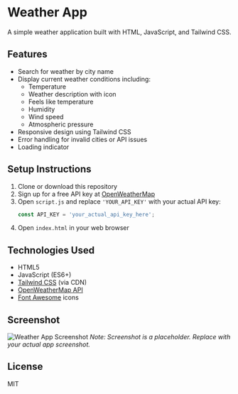 # Weather App

A simple weather application built with HTML, JavaScript, and Tailwind CSS.

## Features

- Search for weather by city name
- Display current weather conditions including:
  - Temperature
  - Weather description with icon
  - Feels like temperature
  - Humidity
  - Wind speed
  - Atmospheric pressure
- Responsive design using Tailwind CSS
- Error handling for invalid cities or API issues
- Loading indicator

## Setup Instructions

1. Clone or download this repository
2. Sign up for a free API key at [OpenWeatherMap](https://openweathermap.org/api)
3. Open `script.js` and replace `'YOUR_API_KEY'` with your actual API key:
   ```javascript
   const API_KEY = 'your_actual_api_key_here';
   ```
4. Open `index.html` in your web browser

## Technologies Used

- HTML5
- JavaScript (ES6+)
- [Tailwind CSS](https://tailwindcss.com/) (via CDN)
- [OpenWeatherMap API](https://openweathermap.org/api)
- [Font Awesome](https://fontawesome.com/) icons

## Screenshot

![Weather App Screenshot](screenshot.png)
*Note: Screenshot is a placeholder. Replace with your actual app screenshot.*

## License

MIT 